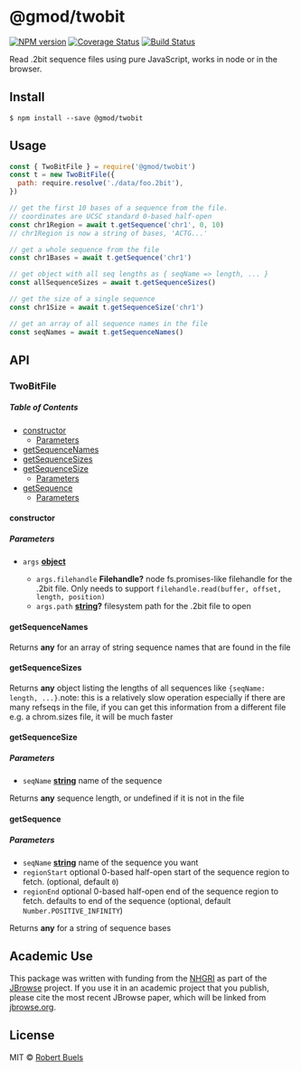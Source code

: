# @gmod/twobit

[![NPM version](https://img.shields.io/npm/v/@gmod/twobit.svg?style=flat-square)](https://npmjs.org/package/@gmod/twobit)
[![Coverage Status](https://img.shields.io/codecov/c/github/GMOD/twobit-js/master.svg?style=flat-square)](https://codecov.io/gh/GMOD/twobit-js/branch/master)
[![Build Status](https://img.shields.io/github/actions/workflow/status/GMOD/twobit-js/push.yml?branch=master)](https://github.com/GMOD/twobit-js/actions)

Read .2bit sequence files using pure JavaScript, works in node or in the browser.

## Install

    $ npm install --save @gmod/twobit

## Usage

```js
const { TwoBitFile } = require('@gmod/twobit')
const t = new TwoBitFile({
  path: require.resolve('./data/foo.2bit'),
})

// get the first 10 bases of a sequence from the file.
// coordinates are UCSC standard 0-based half-open
const chr1Region = await t.getSequence('chr1', 0, 10)
// chr1Region is now a string of bases, 'ACTG...'

// get a whole sequence from the file
const chr1Bases = await t.getSequence('chr1')

// get object with all seq lengths as { seqName => length, ... }
const allSequenceSizes = await t.getSequenceSizes()

// get the size of a single sequence
const chr1Size = await t.getSequenceSize('chr1')

// get an array of all sequence names in the file
const seqNames = await t.getSequenceNames()
```

## API

### TwoBitFile

<!-- Generated by documentation.js. Update this documentation by updating the source code. -->

##### Table of Contents

*   [constructor](#constructor)
    *   [Parameters](#parameters)
*   [getSequenceNames](#getsequencenames)
*   [getSequenceSizes](#getsequencesizes)
*   [getSequenceSize](#getsequencesize)
    *   [Parameters](#parameters-1)
*   [getSequence](#getsequence)
    *   [Parameters](#parameters-2)

#### constructor

##### Parameters

*   `args` **[object](https://developer.mozilla.org/docs/Web/JavaScript/Reference/Global_Objects/Object)**&#x20;

    *   `args.filehandle` **Filehandle?** node fs.promises-like filehandle for the .2bit file.
        Only needs to support `filehandle.read(buffer, offset, length, position)`
    *   `args.path` **[string](https://developer.mozilla.org/docs/Web/JavaScript/Reference/Global_Objects/String)?** filesystem path for the .2bit file to open

#### getSequenceNames

Returns **any** for an array of string sequence names that are found in the file

#### getSequenceSizes

Returns **any** object listing the lengths of all sequences like `{seqName:
length, ...}`.note: this is a relatively slow operation especially if there are many
refseqs in the file, if you can get this information from a different file
e.g. a chrom.sizes file, it will be much faster

#### getSequenceSize

##### Parameters

*   `seqName` **[string](https://developer.mozilla.org/docs/Web/JavaScript/Reference/Global_Objects/String)** name of the sequence

Returns **any** sequence length, or undefined if it is not in the file

#### getSequence

##### Parameters

*   `seqName` **[string](https://developer.mozilla.org/docs/Web/JavaScript/Reference/Global_Objects/String)** name of the sequence you want
*   `regionStart`  optional 0-based half-open start of the sequence
    region to fetch. (optional, default `0`)
*   `regionEnd`  optional 0-based half-open end of the sequence region
    to fetch. defaults to end of the sequence (optional, default `Number.POSITIVE_INFINITY`)

Returns **any** for a string of sequence bases

## Academic Use

This package was written with funding from the [NHGRI](http://genome.gov) as part of the [JBrowse](http://jbrowse.org) project. If you use it in an academic project that you publish, please cite the most recent JBrowse paper, which will be linked from [jbrowse.org](http://jbrowse.org).

## License

MIT © [Robert Buels](https://github.com/rbuels)
